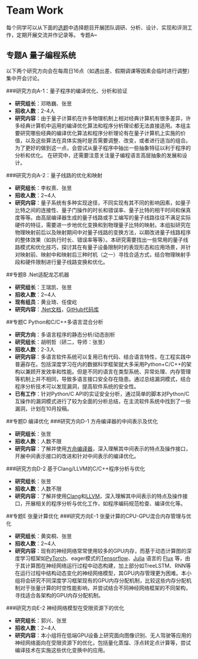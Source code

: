 # Team Work

每个同学可以从下面的[选题](#选题)中选择题目开展团队调研、分析、设计、实现和评测工作，定期开展交流并作记录等。
专题A~

## 专题A 量子编程系统
以下两个研究方向会在每周日16点（如遇出差、假期调课等因素会临时进行调整）集中开会讨论。

###研究方向A-1：量子程序的编译优化、分析和验证
- **研究组长**：邓皓巍、张昱
- **招收人数**：2-4人
- **研究内容**：由于量子计算机在许多物理机制上相对经典计算机有很多差异，许多经典计算机中运用的编译优化算法和程序分析理论都无法直接适用。本组主要研究哪些经典的编译优化算法和程序分析理论有在量子计算机上实施的价值，以及这些算法在具体实施时是否需要调整、改变，或者进行适当的组合。为了更好的做到这一点，会尝试从量子程序中抽出一些抽象特征以利于程序的分析和优化。
  在研究中，还需要注意关注量子编程语言高层抽象的发展和设计。

###研究方向A-2：量子线路的优化和映射
- **研究组长**：李权熹、张昱
- **招收人数**：2~4人
- **研究内容**：量子系统有多种实现途径，不同实现有其不同的影响因素，如量子比特之间的连接性、量子门操作的时长和错误率、量子比特的相干时间和保真度等等。由高层编译器生成的量子线路或手工编写的量子线路往往不满足实际硬件的特征，需要进一步地优化变换和到物理量子比特的映射。本组拟研究在物理映射前后以及映射期间中对量子线路的变换方法，以期改进量子线路程序的整体效果（如执行时长、错误率等等）。本研究需要找出一些常用的量子线路模式和优化技巧，探讨其在有量子设备限制时的表现形态和应用场景，并针对映射前、映射中和映射后三种时机（之一）寻找合适方式，结合物理映射手段和硬件限制进行量子线路变换和优化。

##专题B .Net适配龙芯机器
- **研究组长**：王瑞凯、张昱
- **招收人数**：2~4人
- **现有组员**：黄业琦、任俊屹
- **研究内容**：[.Net文档](https://docs.microsoft.com/zh-cn/dotnet/)，[GitHub代码库](https://github.com/dotnet )

##专题C Python和C/C++多语言混合分析
- **研究方向**：多语言程序的静态分析/动态剖析
- **研究组长**：胡明哲（研二，导师：张昱）
- **招收人数**：2-3人
- **研究内容**：多语言软件系统可以复用已有代码、结合语言特性，在工程实践中普遍存在。包括深度学习在内的数据科学框架就大多采用Python+C/C++的架构以兼顾开发效率和性能。但是不同的语言在类型系统、异常处理、内存管理等机制上并不相同，导致多语言接口安全存在隐患。通过总结漏洞模式，结合程序分析技术可以发现漏洞，提高软件系统的安全性。
- **已有工作**：针对Python/C API的实证安全分析，通过简单的脚本对Python/C互操作的漏洞模式进行了较为全面的分析总结，在主流软件系统中找到了一些漏洞，计划在10月投稿。

##专题D 编译优化
###研究方向D-1 方舟编译器的中间表示及优化
- **研究组长**：张昱
- **招收人数**：人数不限
- **研究内容**：了解并使用[方舟编译器](https://gitee.com/harmonyos/OpenArkCompiler)，深入理解其中间表示的特点及操作接口，开展中间表示接口的改进和针对中间表示的编译优化。
 
###研究方向D-2 基于Clang/LLVM的C/C++程序分析与优化
- **研究组长**：张昱
- **招收人数**：人数不限
- **研究内容**：了解并使用[Clang](http://clang.org/)和[LLVM](http://llvm.org/)，深入理解其中间表示的特点及操作接口，开展相关的程序分析与优化工作，如程序编码规范检查、编译优化等。

##专题E 张量计算优化
###研究方向E-1 张量计算的CPU-GPU混合内存管理与优化
- **研究组长**：黄奕桐、张昱
- **招收人数**：2~4人
- **研究内容**：现有的神经网络常常使用较多的GPU内存，而基于动态计算图的深度学习框架如[PyTorch](https://pytorch.org/)、eager模式的[Tensorflow](https://tensorflow.google.cn/)、[Julia](https://julialang.org/) 语言的 [Flux](https://github.com/MikeInnes/Flux.jl) 等，由于其计算图在神经网络运行过程中动态构建，加上部分如TreeLSTM、RNN等在运行过程中结构动态变化的神经网络模型，其GPU内存管理更为困难。本小组将会研究不同深度学习框架现有的GPU内存分配机制，比较这些内存分配机制对于张量计算的时空性能影响，并尝试结合不同神经网络框架的不同架构，寻找适合各架构的GPU内存分配机制。

###研究方向E-2 神经网络模型在受限资源下的优化
- **研究组长**：郭兴、张昱
- **招收人数**：2~4人
- **研究内容**：本小组将在低端GPU设备上研究面向图像识别、无人驾驶等应用的神经网络面向在受限资源下的优化，包括量化蒸馏、浮点转定点计算等，尝试编译技术在实施这些优化变换中的应用。